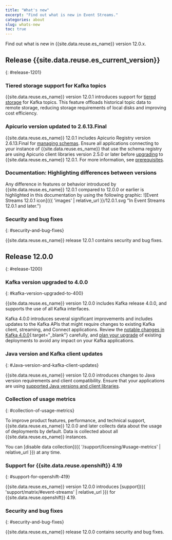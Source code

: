 ```yaml
---
title: "What's new"
excerpt: "Find out what is new in Event Streams."
categories: about
slug: whats-new
toc: true
---
```


Find out what is new in {{site.data.reuse.es_name}} version 12.0.x.

## Release {{site.data.reuse.es_current_version}}
{: #release-1201}

### Tiered storage support for Kafka topics

{{site.data.reuse.es_name}} version 12.0.1 introduces support for [tiered storage](../../installing/configuring/#tiered-storage) for Kafka topics. This feature offloads historical topic data to remote storage, reducing storage requirements of local disks and improving cost efficiency.

### Apicurio version updated to 2.6.13.Final

{{site.data.reuse.es_name}} 12.0.1 includes Apicurio Registry version 2.6.13.Final for [managing schemas](../../schemas/overview/#schema-registry). Ensure all applications connecting to your instance of {{site.data.reuse.es_name}} that use the schema registry are using Apicurio client libraries version 2.5.0 or later before [upgrading](../../installing/upgrading/#prerequisites) to {{site.data.reuse.es_name}} 12.0.1. For more information, see [prerequisites](../../installing/prerequisites#schema-requirements).

### Documentation: Highlighting differences between versions

Any difference in features or behavior introduced by {{site.data.reuse.es_name}} 12.0.1 compared to 12.0.0 or earlier is highlighted in this documentation by using the following graphic: ![Event Streams 12.0.1 icon]({{ 'images' | relative_url }}/12.0.1.svg "In Event Streams 12.0.1 and later.")


### Security and bug fixes
{: #security-and-bug-fixes}

{{site.data.reuse.es_name}} release 12.0.1 contains security and bug fixes.

## Release 12.0.0
{: #release-1200}

### Kafka version upgraded to 4.0.0
{: #kafka-version-upgraded-to-400}

{{site.data.reuse.es_name}} version 12.0.0 includes Kafka release 4.0.0, and supports the use of all Kafka interfaces.

Kafka 4.0.0 introduces several significant improvements and includes updates to the Kafka APIs that might require changes to existing Kafka client, streaming, and Connect applications. Review the [notable changes in Kafka 4.0.0](https://kafka.apache.org/40/documentation/#upgrade_servers_400_notable){:target="_blank"} carefully, and [plan your upgrade](../../installing/upgrading/#planning-your-upgrade) of existing deployments to avoid any impact on your Kafka applications.

### Java version and Kafka client updates
{: #Java-version-and-kafka-client-updates}

{{site.data.reuse.es_name}} version 12.0.0 introduces changes to Java version requirements and client compatibility. Ensure that your applications are using [supported Java versions and client libraries](../../installing/prerequisites/#kafka-clients).


### Collection of usage metrics
{: #collection-of-usage-metrics}

To improve product features, performance, and technical support, {{site.data.reuse.es_name}} 12.0.0 and later collects data about the usage of deployments by default. Data is collected about all {{site.data.reuse.es_name}} instances.

You can [disable data collection]({{ '/support/licensing/#usage-metrics' | relative_url }}) at any time.

### Support for {{site.data.reuse.openshift}} 4.19
{: #support-for-openshift-419}

{{site.data.reuse.es_name}} version 12.0.0 introduces [support]({{ 'support/matrix/#event-streams' | relative_url }}) for {{site.data.reuse.openshift}} 4.19.

### Security and bug fixes
{: #security-and-bug-fixes}

{{site.data.reuse.es_name}} release 12.0.0 contains security and bug fixes.

